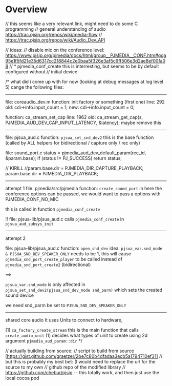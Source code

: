 # Overview

// this seems like a very relevant link, might need to do some C programming
// general understanding of audio https://trac.pjsip.org/repos/wiki/media-flow
// https://trac.pjsip.org/repos/wiki/Audio_Dev_API

// ideas:
// disable mic on the conference level: https://www.pjsip.org/pjmedia/docs/html/group__PJMEDIA__CONF.htm#gga95e1f5fd21e35d6317cc218844c2e0baa5f326e3af5c9ff506e3d2ae8ef00fa08
// * pjmedia_conf_create this is interresting, but seems to be by default configured without
//     initial device

/*
what did i come up with for now (looking at debug messages at log level 5)
cange the following files:

--------
file: coreaudio_dev.m
function: init factory or something (first one)
line: 292
old: cdi->info.input_count = 1;
new: cdi->info.input_count = 0;

function: ca_stream_set_cap
line: 1962
old:     ca_stream_get_cap(s, PJMEDIA_AUD_DEV_CAP_INPUT_LATENCY, &latency);
maybe remove this

------
file: pjsua_aud.c
function: `pjsua_set_snd_dev2`  this is the base function 
(called by ALL helpers for bidirectional / capture only / rec only)


file: sound_port.c
status = pjmedia_aud_dev_default_param(rec_id, &param.base);
if (status != PJ_SUCCESS)
return status;

// KIRILL
//param.base.dir = PJMEDIA_DIR_CAPTURE_PLAYBACK;
param.base.dir = PJMEDIA_DIR_PLAYBACK;

--------------------
attempt 1
file: pjmedia/src/pjmedia
function: `create_sound_port`
in here the conference options can be passed, we would want to
pass a options with PJMEDIA_CONF_NO_MIC

this is called in function `pjmedia_conf_create`

!!
file: pjsua-lib/pjsua_aud.c calls `pjmedia_conf_create` in `pjsua_aud_subsys_init`


--------------------------
attempt 2

file: pjsua-lib/pjsua_aud.c
function:  `open_snd_dev` 
idea: `pjsua_var.snd_mode & PJSUA_SND_DEV_SPEAKER_ONLY` needs to be 1, this will cause 
`pjmedia_snd_port_create_player` to be called instead of `pjmedia_snd_port_create2` (bidirectional)

==>

`pjsua_var.snd_mode` is only affected in `pjsua_set_snd_dev2(pjsua_snd_dev_mode snd_parm)` which sets the created sound device

we need snd_parm be set to `PJSUA_SND_DEV_SPEAKER_ONLY`


--------------------------
shared core audio
It uses Units to connect to hardware, 

(1) `ca_factory_create_stream` this is the main function that calls `create_audio_unit`
(1) decides what types of unit to create using 2d argument `pjmedia_aud_param::dir`
*/


// actually building from source:
// script to build from source [https://gist.github.com/graetzer/2be7c80b4dfadaa3ecb5a1794710ef31]
// but this is probably my best bet: (I would need to replace the url for the source to my own
// github repo of the modified library
// https://github.com/chebur/pjsip -- this totally work, and then just use the local cocoa pod

